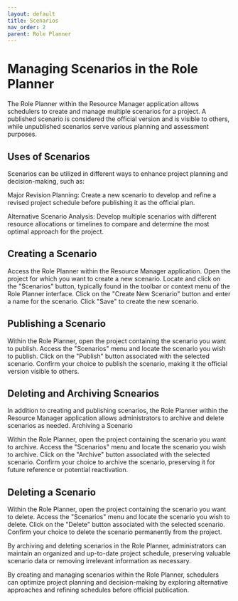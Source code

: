 ```yaml
---
layout: default
title: Scenarios
nav_order: 2
parent: Role Planner
---
```



Managing Scenarios in the Role Planner
========================================

The Role Planner within the Resource Manager application allows schedulers to create and manage multiple scenarios for a project. A published scenario is considered the official version and is visible to others, while unpublished scenarios serve various planning and assessment purposes.

## Uses of Scenarios
Scenarios can be utilized in different ways to enhance project planning and decision-making, such as:

Major Revision Planning: Create a new scenario to develop and refine a revised project schedule before publishing it as the official plan.

Alternative Scenario Analysis: Develop multiple scenarios with different resource allocations or timelines to compare and determine the most optimal approach for the project.

## Creating a Scenario

Access the Role Planner within the Resource Manager application.
Open the project for which you want to create a new scenario.
Locate and click on the "Scenarios" button, typically found in the toolbar or context menu of the Role Planner interface.
Click on the "Create New Scenario" button and enter a name for the scenario.
Click "Save" to create the new scenario.


## Publishing a Scenario

Within the Role Planner, open the project containing the scenario you want to publish.
Access the "Scenarios" menu and locate the scenario you wish to publish.
Click on the "Publish" button associated with the selected scenario.
Confirm your choice to publish the scenario, making it the official version visible to others.


## Deleting and Archiving Scnearios

In addition to creating and publishing scenarios, the Role Planner within the Resource Manager application allows administrators to archive and delete scenarios as needed.
Archiving a Scenario

Within the Role Planner, open the project containing the scenario you want to archive.
Access the "Scenarios" menu and locate the scenario you wish to archive.
Click on the "Archive" button associated with the selected scenario.
Confirm your choice to archive the scenario, preserving it for future reference or potential reactivation.

## Deleting a Scenario
Within the Role Planner, open the project containing the scenario you want to delete.
Access the "Scenarios" menu and locate the scenario you wish to delete.
Click on the "Delete" button associated with the selected scenario.
Confirm your choice to delete the scenario permanently from the project.

By archiving and deleting scenarios in the Role Planner, administrators can maintain an organized and up-to-date project schedule, preserving valuable scenario data or removing irrelevant information as necessary.



By creating and managing scenarios within the Role Planner, schedulers can optimize project planning and decision-making by exploring alternative approaches and refining schedules before official publication.

